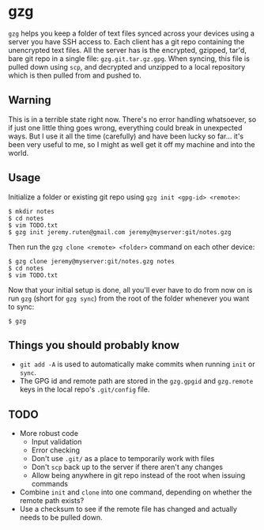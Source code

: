 # gzg

`gzg` helps you keep a folder of text files synced across your devices using a
server you have SSH access to. Each client has a git repo containing the
unencrypted text files. All the server has is the encrypted, gzipped, tar'd,
bare git repo in a single file: `gzg.git.tar.gz.gpg`. When syncing, this file
is pulled down using `scp`, and decrypted and unzipped to a local repository
which is then pulled from and pushed to.

## Warning

This is in a terrible state right now. There's no error handling whatsoever, so
if just one little thing goes wrong, everything could break in unexpected ways.
But I use it all the time (carefully) and have been lucky so far... it's been
very useful to me, so I might as well get it off my machine and into the world.

## Usage

Initialize a folder or existing git repo using `gzg init <gpg-id> <remote>`:

    $ mkdir notes
    $ cd notes
    $ vim TODO.txt
    $ gzg init jeremy.ruten@gmail.com jeremy@myserver:git/notes.gzg

Then run the `gzg clone <remote> <folder>` command on each other device:

    $ gzg clone jeremy@myserver:git/notes.gzg notes
    $ cd notes
    $ vim TODO.txt

Now that your initial setup is done, all you'll ever have to do from now on is
run `gzg` (short for `gzg sync`) from the root of the folder whenever you want
to sync:

    $ gzg

## Things you should probably know

* `git add -A` is used to automatically make commits when running `init` or
  `sync`.
* The GPG id and remote path are stored in the `gzg.gpgid` and `gzg.remote`
  keys in the local repo's `.git/config` file.

## TODO

* More robust code
  * Input validation
  * Error checking
  * Don't use `.git/` as a place to temporarily work with files
  * Don't `scp` back up to the server if there aren't any changes
  * Allow being anywhere in git repo instead of the root when issuing commands
* Combine `init` and `clone` into one command, depending on whether the remote
  path exists?
* Use a checksum to see if the remote file has changed and actually needs to be
  pulled down.

